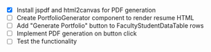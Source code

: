 - [x] Install jspdf and html2canvas for PDF generation
- [ ] Create PortfolioGenerator component to render resume HTML
- [ ] Add "Generate Portfolio" button to FacultyStudentDataTable rows
- [ ] Implement PDF generation on button click
- [ ] Test the functionality
